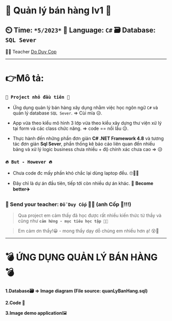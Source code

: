 # :wave: Quản lý bán hàng lv1   :wave:

## ⏲️ Time: `*5/2023*`  📄 Language: `C#`  🗃️ Database: `SQL Sever`  

👨‍🏫 Teacher [Do Duy Cop](https://github.com/duycop)

---

# 👉Mô tả:

### `🌱 Project nhỏ đầu tiên 🌱`
- Ứng dụng quản lý bán hàng xây dụng nhằm việc học ngôn ngữ `C#` và quản lý database `SQL Sever`. => Cùi mía  😥.

- App vừa theo kiểu mô hình 3 lớp vừa theo kiểu xây dựng thư viện xử lý tại form và các class chức năng. => code == nồi lẩu 😥.

- Thực hành đến những phần đơn giản **C# .NET Framework 4.8** và tương tác đơn giản **Sql Sever**, phần thống kê báo cáo liên quan đến nhiều bảng và xử lý logic business chưa nhiều + độ chính xác chưa cao => 😥

### `🔥 But - However 🔥`
- Chưa code đc mấy phần khó chắc lại dùng laptop đểu. 🙄🤣🤪

- Đây chỉ là dự án đầu tiên, tiếp tới còn nhiều dự án khác. :sunrise_over_mountains: **Become better✈️**

### 🥰 Send your teacher: `Đỗ Duy Cốp` 👨‍🏫 (anh Cốp 🤗!!!)
> Qua project em cảm thấy đã học được rất nhiều kiến thức từ thầy và cũng như **`cảm hứng - mục tiêu học tập 👨‍🎓 `**

> Em cảm ơn thầy!😀 - mong thầy dạy dỗ chúng em nhiều hơn ạ! 😵💫
---
# 💣 ỨNG DỤNG QUẢN LÝ BÁN HÀNG 💣

**1.Database🗃️ => Image diagram (File source: quanLyBanHang.sql)**
  
<b>2.Code </b>🧾 

**3.Image demo application**🖼️ 
